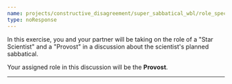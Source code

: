 ```yaml
---
name: projects/constructive_disagreement/super_sabbatical_wbl/role_specific_instructions_preamble_provost.md
type: noResponse
---
```


In this exercise, you and your partner will be taking on the role of a "Star Scientist" and a "Provost" in a discussion about the scientist's planned sabbatical.

Your assigned role in this discussion will be the **Provost**.

---
